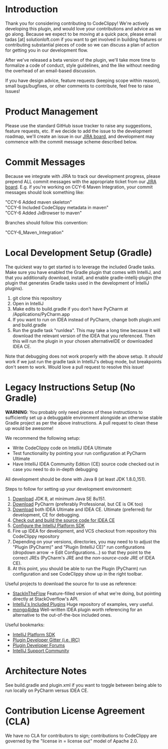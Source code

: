 # Introduction

Thank you for considering contributing to CodeClippy! We're actively developing this plugin, and would love your contributions and advice as we go along. Because we expect to be moving at a quick pace, please email tadas [at] solutionloft.com if you want to get involved in building features or contributing substantial pieces of code so we can discuss a plan of action for getting you in our development flow.

After we've released a beta version of the plugin, we'll take more time to formalize a code of conduct, style guidelines, and the like without needing the overhead of an email-based discussion.

If you have design advice, feature requests (keeping scope within reason), small bugs/bugfixes, or other comments to contribute, feel free to raise Issues!

# Product Management

Please use the standard GitHub issue tracker to raise any suggestions, feature requests, etc. If we decide to
add the issue to the development roadmap, we'll create an issue in our [JIRA board](https://solutionloft.atlassian.net/projects/CCY/issues),
and development may commence with the commit message scheme described below.

# Commit Messages

Because we integrate with JIRA to track our development progress, please prepend ALL commit messages with the appropriate
ticket from our [JIRA board](https://solutionloft.atlassian.net/projects/CCY/issues). E.g. if you're working on
CCY-6 Maven Integration, your commit messages should look something like:

"CCY-6 Added maven skeleton"  
"CCY-6 Included CodeClippy metadata in maven"  
"CCY-6 Added JxBrowser to maven"  

Branches should follow this convention:

"CCY-6_Maven_Integration"  

# Local Development Setup (Gradle)

The quickest way to get started is to leverage the included Gradle tasks. Make sure you have enabled the Gradle plugin
that comes with IntelliJ, and that you additionally download, install, and enable gradle-intellij-plugin (the plugin
that generates Gradle tasks used in the development of IntelliJ plugins).

1) git clone this repository
2) Open in IntelliJ
3) Make edits to build.gradle if you don't have PyCharm at /Applications/PyCharm.app
4) If you want to run on IDEA instead of PyCharm, change both plugin.xml and build.gradle
5) Run the gradle task "runIdea". This may take a long time because it will download the relevant version of the IDEA
 that you referenced. Then this will run the plugin in your chosen alternativeIDE or downloaded IDEA CE.

Note that debugging does not work properly with the above setup. It *should* work if we just run the gradle task
in IntelliJ's debug mode, but breakpoints don't seem to work. Would love a pull request to resolve this issue!

# Legacy Instructions Setup (No Gradle)

**WARNING**: You probably only need pieces of these instructions to sufficiently set up a debuggable environment alongside
an otherwise stable Gradle project as per the above instructions. A pull request to clean these up would be awesome!

We recommend the following setup:
* Write CodeClippy code on IntelliJ IDEA Ultimate
* Test functionality by pointing your run configuration at PyCharm Ultimate
* Have IntelliJ IDEA Community Edition (CE) source code checked out in case you need to do in-depth debugging

All development should be done with Java 8 (at least JDK 1.8.0_151).

Steps to follow for setting up your development environment:
1) [Download](http://www.oracle.com/technetwork/java/javase/downloads/index.html) JDK 8, at minimum Java SE 8u151.
2) [Download](https://www.jetbrains.com/pycharm/download/) PyCharm (preferably Professional, but CE is OK too)
3) [Download](https://www.jetbrains.com/idea/download/) both IDEA Ultimate and IDEA CE. Ultimate (preferred) for development,
CE for debugging.
4) [Check out and build the source code for IDEA CE](http://www.jetbrains.org/intellij/sdk/docs/basics/checkout_and_build_community.html)
5) [Configure the IntelliJ Platform SDK](http://www.jetbrains.org/intellij/sdk/docs/basics/getting_started/setting_up_environment.html#configuring-intellij-platform-sdk)
6) Fire up IDEA for development, and VCS checkout from repository this CodeClippy repository
7) Depending on your versions, directories, you may need to to adjust the "Plugin (PyCharm)" and "Plugin (IntelliJ CE)"
run configurations (dropdown arrow -> Edit Configurations...) so that they point to the correct JREs (PyCharm's JRE
and the *non-source-code* JRE of IDEA CE).
8) At this point, you should be able to run the Plugin (PyCharm) run configuration and see CodeClippy show up in the
right toolbar.

Useful projects to download the source for to use as reference:
* [StackInTheFlow](https://github.com/vcu-swim-lab/stack-intheflow) Feature-filled version of what we're doing, but pointing directly
at StackOverflow's API.
* [IntelliJ's Included Plugins](https://github.com/JetBrains/intellij-plugins) Huge repository of examples, very useful.
* [mongo4idea](https://github.com/dboissier/mongo4idea) Well-written IDEA plugin worth referencing for an alternative
to the out-of-the-box included ones.

Useful bookmarks:
* [IntelliJ Platform SDK](http://www.jetbrains.org/intellij/sdk/docs/welcome.html)
* [Plugin Developer Gitter (i.e. IRC)](https://gitter.im/IntelliJ-Plugin-Developers/Lobby?source=orgpage)
* [Plugin Developer Forums](https://intellij-support.jetbrains.com/hc/en-us/community/topics/200366979-IntelliJ-IDEA-Open-API-and-Plugin-Development)
* [IntelliJ Support Community](https://intellij-support.jetbrains.com/hc/en-us/community/topics)

# Architecture Notes

See build.gradle and plugin.xml if you want to toggle between being able to run locally on PyCharm versus IDEA CE.


# Contribution License Agreement (CLA)

We have no CLA for contributors to sign; contributions to CodeClippy are governed by the "license in = license out" model of Apache 2.0.
